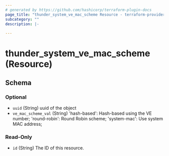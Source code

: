 ```yaml
---
# generated by https://github.com/hashicorp/terraform-plugin-docs
page_title: "thunder_system_ve_mac_scheme Resource - terraform-provider-thunder"
subcategory: ""
description: |-
  
---
```


# thunder_system_ve_mac_scheme (Resource)





<!-- schema generated by tfplugindocs -->
## Schema

### Optional

- `uuid` (String) uuid of the object
- `ve_mac_scheme_val` (String) 'hash-based': Hash-based using the VE number; 'round-robin': Round Robin scheme; 'system-mac': Use system MAC address;

### Read-Only

- `id` (String) The ID of this resource.


